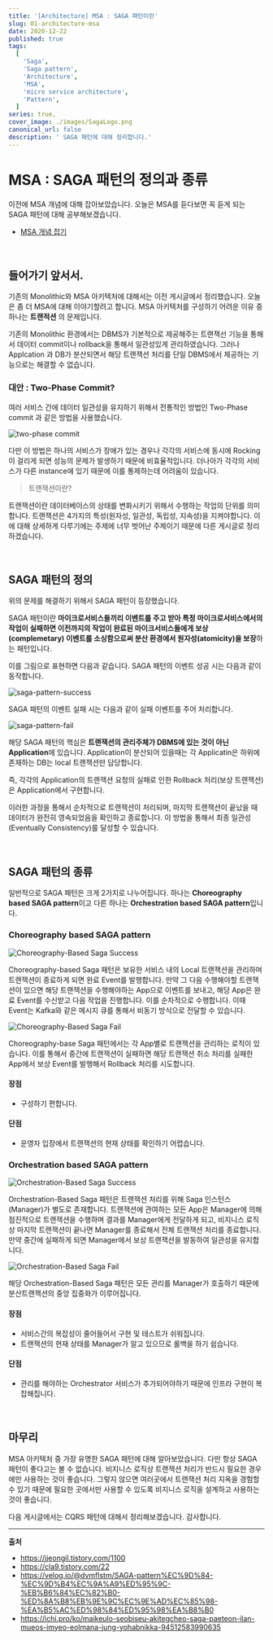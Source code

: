 ```yaml
---
title: '[Architecture] MSA : SAGA 패턴이란'
slug: 01-architecture-msa
date: 2020-12-22
published: true
tags:
  [
    'Saga',
    'Saga pattern',
    'Architecture',
    'MSA',
    'micro service architecture',
    'Pattern',
  ]
series: true,
cover_image: ./images/SagaLogo.png
canonical_url: false
description: ' SAGA 패턴에 대해 정리합니다.'
---
```


# MSA : SAGA 패턴의 정의과 종류

이전에 MSA 개념에 대해 잡아보았습니다. 오늘은 MSA를 듣다보면 꼭 듣게 되는 SAGA 패턴에 대해 공부해보겠습니다.

- [MSA 개념 잡기](https://../00-architecture-msa/)

<br/>

## 들어가기 앞서서.

기존의 Monolithic와 MSA 아키텍처에 대해서는 이전 게시글에서 정리했습니다. 오늘은 좀 더 MSA에 대해 이야기할려고 합니다. MSA 아키텍처를 구성하기 어려운 이유 중 하나는 **트랜적션** 의 문제입니다.

기존의 Monolithic 환경에서는 DBMS가 기본적으로 제공해주는 트랜잭선 기능을 통해서 데이터 commit이나 rollback을 통해서 일관성있게 관리하였습니다. 그러나 Applcation 과 DB가 분산되면서 해당 트랜잭션 처리를 단일 DBMS에서 제공하는 기능으로는 해결할 수 없습니다.

### 대안 : Two-Phase Commit?

여러 서비스 간에 데이터 일관성을 유지하기 위해서 전통적인 방법인 Two-Phase commit 과 같은 방법을 사용했습니다.

![two-phase commit](https://user-images.githubusercontent.com/42582516/102893652-4f8f0e00-44a5-11eb-9f1a-f4d3508e6c97.png)

다만 이 방법은 하나의 서비스가 장애가 있는 경우나 각각의 서비스에 동시에 Rocking이 걸리게 되면 성능의 문제가 발생하기 때문에 비효율적입니다. 더나아가 각각의 서비스가 다른 instance에 있기 때문에 이를 통제하는데 어려움이 있습니다.

> 트랜잭션이란?

트랜잭션이란 데이터베이스의 상태를 변화시키기 위해서 수행하는 작업의 단위를 의미합니다. 트랜잭션은 4가지의 특성(원자성, 일관성, 독립성, 지속성)을 지켜야합니다. 이에 대해 상세하게 다루기에는 주제에 너무 벗어난 주제이기 때문에 다른 게시글로 정리하겠습니다.

<br/>

## SAGA 패턴의 정의

위의 문제를 해결하기 위해서 SAGA 패턴이 등장했습니다.

SAGA 패턴이란 **마이크로서비스들끼리 이벤트를 주고 받아 특정 마이크로서비스에서의 작업이 실패하면 이전까지의 작업이 완료된 마이크서비스들에게 보상 (complemetary) 이벤트를 소싱함으로써 분산 환경에서 원자성(atomicity)을 보장**하는 패턴입니다.

이를 그림으로 표현하면 다음과 같습니다. SAGA 패턴의 이벤트 성공 시는 다음과 같이 동작합니다.

![saga-pattern-success](https://user-images.githubusercontent.com/42582516/102894284-33d83780-44a6-11eb-9cb0-1c526edd5642.png)

SAGA 패턴의 이벤트 실패 시는 다음과 같이 실패 이벤트를 주어 처리합니다.

![saga-pattern-fail](https://user-images.githubusercontent.com/42582516/102894291-35a1fb00-44a6-11eb-93bf-2371f322c99c.png)

해당 SAGA 패턴의 핵심은 **트랜잭션의 관리주체가 DBMS에 있는 것이 아닌 Application**에 있습니다. Application이 분산되어 있을때는 각 Applicatin은 하위에 존재하는 DB는 local 트랜잭션만 담당합니다.

즉, 각각의 Application의 트랜잭션 요청의 실패로 인한 Rollback 처리(보상 트랜잭션)은 Application에서 구현합니다.

이러한 과정을 통해서 순차적으로 트랜잭션이 처리되며, 마지막 트랜잭션이 끝났을 때 데이터가 완전히 영속되었음을 확인하고 종료합니다. 이 방법을 통해서 최종 일관성(Eventually Consistency)를 달성할 수 있습니다.

<br/>

## SAGA 패턴의 종류

일반적으로 SAGA 패턴은 크게 2가지로 나누어집니다. 하나는 **Choreography based SAGA pattern**이고 다른 하나는 **Orchestration based SAGA pattern**입니다.

### Choreography based SAGA pattern

![Choreography-Based Saga Success](https://user-images.githubusercontent.com/42582516/102895303-ccbb8280-44a7-11eb-8b80-8b87630db5f5.png)

Choreography-based Saga 패턴은 보유한 서비스 내의 Local 트랜잭션을 관리하며 트랜잭션이 종료하게 되면 완료 Event를 발행합니다. 만약 그 다음 수행해야할 트랜잭션이 있으면 해당 트랜잭션을 수행해야하는 App으로 이벤트를 보내고, 해당 App은 완료 Event를 수신받고 다음 작업을 진행합니다. 이를 순차적으로 수행합니다. 이때 Event는 Kafka와 같은 메시지 큐를 통해서 비동기 방식으로 전달할 수 있습니다.

![Choreography-Based Saga Fail](https://user-images.githubusercontent.com/42582516/102895310-cf1ddc80-44a7-11eb-9941-de72656dd3a8.png)

Choreography-base Saga 패턴에서는 각 App별로 트랜잭션을 관리하는 로직이 있습니다. 이를 통해서 중간에 트랜잭션이 실패하면 해당 트랜잭션 취소 처리를 실패한 App에서 보상 Event를 발행해서 Rollback 처리를 시도합니다.

#### 장점

- 구성하기 편합니다.

#### 단점

- 운영자 입장에서 트랜잭션의 현재 상태를 확인하기 어렵습니다.

### Orchestration based SAGA pattern

![Orchestration-Based Saga Success](https://user-images.githubusercontent.com/42582516/102895290-c927fb80-44a7-11eb-88ee-8f08ec4b2c21.png)

Orchestration-Based Saga 패턴은 트랜잭션 처리를 위해 Saga 인스턴스(Manager)가 별도로 존재합니다. 트랜잭션에 관여하는 모든 App은 Manager에 의해 점진적으로 트랜잭션을 수행하며 결과를 Manager에게 전달하게 되고, 비지니스 로직상 마지막 트랜잭션이 끝나면 Manager를 종료해서 전체 트랜잭션 처리를 종료합니다. 만약 중간에 실패하게 되면 Manager에서 보상 트랜잭션을 발동하여 일관성을 유지합니다.

![Orchestration-Based Saga Fail](https://user-images.githubusercontent.com/42582516/102895323-d47b2700-44a7-11eb-9bc1-2c46cf517c06.png)

해당 Orchestration-Based Saga 패턴은 모든 관리를 Manager가 호출하기 때문에 분산트랜잭션의 중앙 집중화가 이루어집니다.

#### 장점

- 서비스간의 복잡성이 줄어들어서 구현 및 테스트가 쉬워집니다.
- 트랜잭션의 현재 상태를 Manager가 알고 있으므로 롤백을 하기 쉽습니다.

#### 단점

- 관리를 해야하는 Orchestrator 서비스가 추가되어야하기 때문에 인프라 구현이 복잡해집니다.

<br/>

## 마무리

MSA 아키텍처 중 가장 유명한 SAGA 패턴에 대해 알아보았습니다. 다만 항상 SAGA 패턴이 좋다고는 볼 수 없습니다. 비지니스 로직상 트랜잭션 처리가 반드시 필요한 경우에만 사용하는 것이 좋습니다. 그렇지 않으면 여러곳에서 트랜잭션 처리 지옥을 경험할 수 있기 때문에 필요한 곳에서만 사용할 수 있도록 비지니스 로직을 설계하고 사용하는 것이 좋습니다.

다음 게시글에서는 CQRS 패턴에 대해서 정리해보겠습니다. 감사합니다.

---

**출처**

- https://jjeongil.tistory.com/1100
- https://cla9.tistory.com/22
- https://velog.io/@dvmflstm/SAGA-pattern%EC%9D%84-%EC%9D%B4%EC%9A%A9%ED%95%9C-%EB%B6%84%EC%82%B0-%ED%8A%B8%EB%9E%9C%EC%9E%AD%EC%85%98-%EA%B5%AC%ED%98%84%ED%95%98%EA%B8%B0
- https://ichi.pro/ko/maikeulo-seobiseu-akitegcheo-saga-paeteon-ilan-mueos-imyeo-eolmana-jung-yohabnikka-94512583990635
